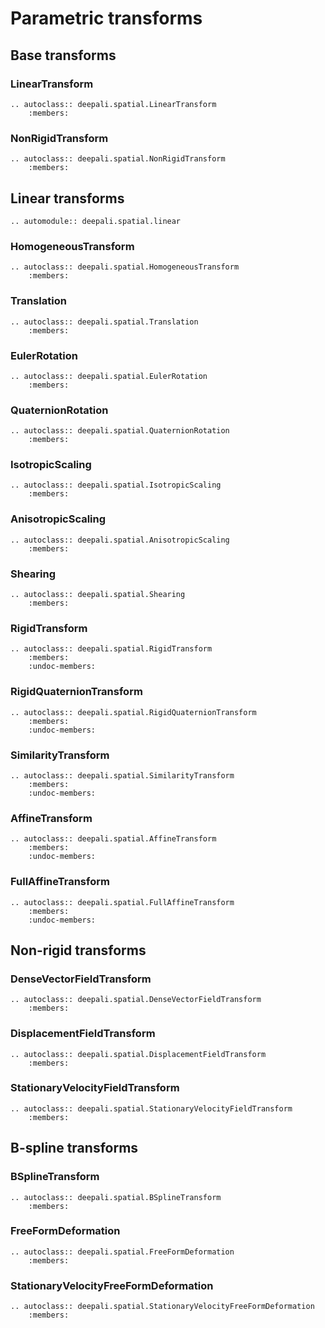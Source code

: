 # Parametric transforms

## Base transforms

### LinearTransform

```{eval-rst}
.. autoclass:: deepali.spatial.LinearTransform
    :members:
```

### NonRigidTransform

```{eval-rst}
.. autoclass:: deepali.spatial.NonRigidTransform
    :members:
```

## Linear transforms

```{eval-rst}
.. automodule:: deepali.spatial.linear
```

### HomogeneousTransform

```{eval-rst}
.. autoclass:: deepali.spatial.HomogeneousTransform
    :members:
```

### Translation

```{eval-rst}
.. autoclass:: deepali.spatial.Translation
    :members:
```

### EulerRotation

```{eval-rst}
.. autoclass:: deepali.spatial.EulerRotation
    :members:
```

### QuaternionRotation

```{eval-rst}
.. autoclass:: deepali.spatial.QuaternionRotation
    :members:
```

### IsotropicScaling

```{eval-rst}
.. autoclass:: deepali.spatial.IsotropicScaling
    :members:
```

### AnisotropicScaling

```{eval-rst}
.. autoclass:: deepali.spatial.AnisotropicScaling
    :members:
```

### Shearing

```{eval-rst}
.. autoclass:: deepali.spatial.Shearing
    :members:
```

### RigidTransform

```{eval-rst}
.. autoclass:: deepali.spatial.RigidTransform
    :members:
    :undoc-members:
```

### RigidQuaternionTransform

```{eval-rst}
.. autoclass:: deepali.spatial.RigidQuaternionTransform
    :members:
    :undoc-members:
```

### SimilarityTransform

```{eval-rst}
.. autoclass:: deepali.spatial.SimilarityTransform
    :members:
    :undoc-members:
```

### AffineTransform

```{eval-rst}
.. autoclass:: deepali.spatial.AffineTransform
    :members:
    :undoc-members:
```

### FullAffineTransform

```{eval-rst}
.. autoclass:: deepali.spatial.FullAffineTransform
    :members:
    :undoc-members:
```

## Non-rigid transforms

### DenseVectorFieldTransform

```{eval-rst}
.. autoclass:: deepali.spatial.DenseVectorFieldTransform
    :members:
```

### DisplacementFieldTransform

```{eval-rst}
.. autoclass:: deepali.spatial.DisplacementFieldTransform
    :members:
```

### StationaryVelocityFieldTransform

```{eval-rst}
.. autoclass:: deepali.spatial.StationaryVelocityFieldTransform
    :members:
```

## B-spline transforms

### BSplineTransform

```{eval-rst}
.. autoclass:: deepali.spatial.BSplineTransform
    :members:
```

### FreeFormDeformation

```{eval-rst}
.. autoclass:: deepali.spatial.FreeFormDeformation
    :members:
```

### StationaryVelocityFreeFormDeformation

```{eval-rst}
.. autoclass:: deepali.spatial.StationaryVelocityFreeFormDeformation
    :members:
```
